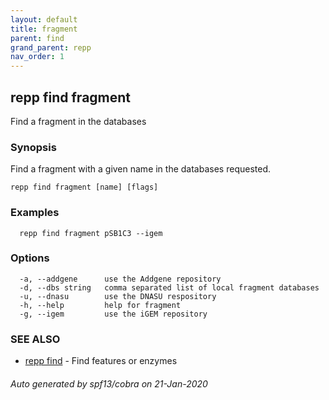 ```yaml
---
layout: default
title: fragment
parent: find
grand_parent: repp
nav_order: 1
---
```

## repp find fragment

Find a fragment in the databases

### Synopsis

Find a fragment with a given name in the databases requested.

```
repp find fragment [name] [flags]
```

### Examples

```
  repp find fragment pSB1C3 --igem
```

### Options

```
  -a, --addgene      use the Addgene repository
  -d, --dbs string   comma separated list of local fragment databases
  -u, --dnasu        use the DNASU respository
  -h, --help         help for fragment
  -g, --igem         use the iGEM repository
```

### SEE ALSO

* [repp find](repp_find)	 - Find features or enzymes

###### Auto generated by spf13/cobra on 21-Jan-2020
